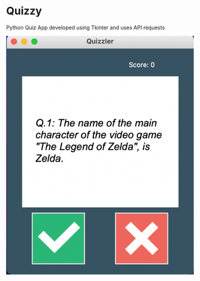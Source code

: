 # Quizzy
Python Quiz App developed using Tkinter and uses API requests


<img src="Images/Quizzy.png">
